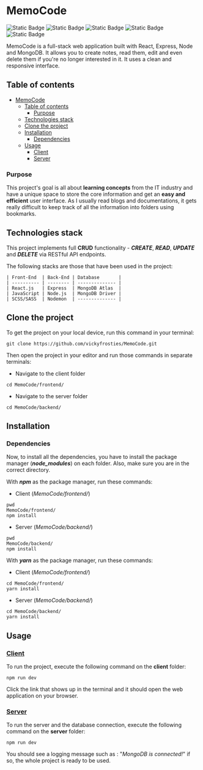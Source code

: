 # MemoCode

![Static Badge](https://img.shields.io/badge/React.js-62dafb)
![Static Badge](https://img.shields.io/badge/JavaScript-f7df31)
![Static Badge](https://img.shields.io/badge/Express.js-black)
![Static Badge](https://img.shields.io/badge/Node.js-88c743)
![Static Badge](https://img.shields.io/badge/MongoDB-519747)

MemoCode is a full-stack web application built with React, Express, Node and MongoDB. It allows you to create notes, read them, edit and even delete them if you're no longer interested in it. It uses a clean and responsive interface.

## Table of contents

- [MemoCode](#memocode)
  - [Table of contents](#table-of-contents)
    - [Purpose](#purpose)
  - [Technologies stack](#technologies-stack)
  - [Clone the project](#clone-the-project)
  - [Installation](#installation)
    - [Dependencies](#dependencies)
  - [Usage](#usage)
    - [Client](#client)
    - [Server](#server)

### Purpose

This project's goal is all about **learning concepts** from the IT industry and have a unique space to store the core information and get an **easy and efficient** user interface. As I usually read blogs and documentations, it gets really difficult to keep track of all the information into folders using bookmarks.

## Technologies stack

This project implements full **CRUD** functionality - **_CREATE_**, **_READ_**, **_UPDATE_** and **_DELETE_** via RESTful API endpoints.

The following stacks are those that have been used in the project:

```
| Front-End  | Back-End | Database       |
| ---------- | -------- | -------------- |
| React.js   | Express  | MongoDB Atlas  |
| JavaScript | Node.js  | MongoDB Driver |
| SCSS/SASS  | Nodemon  | -------------- |
```

## Clone the project

To get the project on your local device, run this command in your terminal:

```
git clone https://github.com/vickyfrosties/MemoCode.git
```

Then open the project in your editor and run those commands in separate terminals:

- Navigate to the client folder

```
cd MemoCode/frontend/
```

- Navigate to the server folder

```
cd MemoCode/backend/
```

## Installation

### Dependencies

Now, to install all the dependencies, you have to install the package manager (**_node_modules_**) on each folder. Also, make sure you are in the correct directory.

With **_npm_** as the package manager, run these commands:

- Client (_MemoCode/frontend/_)

```
pwd
MemoCode/frontend/
npm install
```

- Server (_MemoCode/backend/_)

```
pwd
MemoCode/backend/
npm install
```

With **_yarn_** as the package manager, run these commands:

- Client (_MemoCode/frontend/_)

```
cd MemoCode/frontend/
yarn install
```

- Server (_MemoCode/backend/_)

```
cd MemoCode/backend/
yarn install
```

## Usage

### [Client](frontend/README.md)

To run the project, execute the following command on the **client** folder:

```
npm run dev
```

Click the link that shows up in the terminal and it should open the web application on your browser.

### [Server](backend/README.md)

To run the server and the database connection, execute the following command on the **server** folder:

```
npm run dev
```

You should see a logging message such as : "_MongoDB is connected!_" if so, the whole project is ready to be used.

